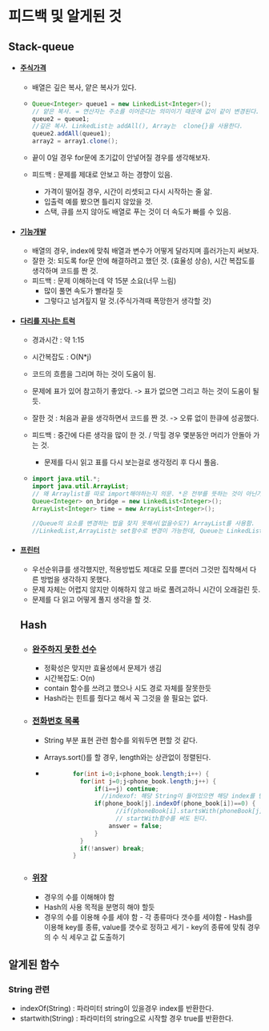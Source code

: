 # 피드백 및 알게된 것

## Stack-queue 

- #### [주식가격](https://programmers.co.kr/learn/courses/30/lessons/42584)

  - 배열은 깊은 복사, 얕은 복사가 있다. 

  - ```java
    Queue<Integer> queue1 = new LinkedList<Integer>();
    // 얕은 복사. = 연산자는 주소를 이어준다는 의미이기 때문에 값이 같이 변경된다.
    queue2 = queue1;  
    //깊은 복사. LinkedList는 addAll(), Array는  clone{}을 사용한다.
    queue2.addAll(queue1);
    array2 = array1.clone();
    ```

  - 끝이 0일 경우 for문에 초기값이 안넣어질 경우를 생각해보자.

  - 피드백 : 문제를 제대로 안보고 하는 경향이 있음.
  
    - 가격이 떨어질 경우, 시간이 리셋되고 다시 시작하는 줄 앎.
    - 입출력 예를 봤으면 틀리지 않았을 것.
    - 스택, 큐를 쓰지 않아도 배열로 푸는 것이 더 속도가 빠를 수 있음.
  
- #### [기능개발](https://programmers.co.kr/learn/courses/30/lessons/42586)

  - 배열의 경우, index에 맞춰 배열과 변수가 어떻게 달라지며 흘러가는지 써보자.
  - 잘한 것: 되도록 for문 안에 해결하려고 했던 것. (효율성 상승), 시간 복잡도를 생각하며 코드를 짠 것.
  - 피드백 : 문제 이해하는데 약 15분 소요(너무 느림)
    - 많이 풀면 속도가 빨라질 듯
    - 그렇다고 넘겨짚지 말 것.(주식가격때 폭망한거 생각할 것)
  
- #### [다리를 지나는 트럭](https://programmers.co.kr/learn/courses/30/lessons/42583) 

  - 경과시간 : 약 1:15

  - 시간복잡도 : O(N*j)

  - 코드의 흐름을 그리며 하는 것이 도움이 됨.

  - 문제에 표가 있어 참고하기 좋았다. -> 표가 없으면 그리고 하는 것이 도움이 될 듯.

  - 잘한 것 : 처음과 끝을 생각하면서 코드를 짠 것. -> 오류 없이 한큐에 성공했다.

  - 피드백 : 중간에 다른 생각을 많이 한 것. / 막힐 경우 몇분동안 머리가 안돌아 가는 것.

    - 문제를 다시 읽고 표를 다시 보는걸로 생각정리 후 다시 풀음.

  - ```java
    import java.util.*;
    import java.util.ArrayList;
    // 왜 Arraylist를 따로 import해야하는지 의문. *은 전부를 뜻하는 것이 아닌가?
    Queue<Integer> on_bridge = new LinkedList<Integer>();
    ArrayList<Integer> time = new ArrayList<Integer>();
    
    //Queue의 요소를 변경하는 법을 찾지 못해서(없을수도?) ArrayList를 사용함.
    //LinkedList,ArrayList는 set함수로 변경이 가능한데, Queue는 LinkedList로 초기화를 하는데도 set함수가 없는걸로 보니 변경을 못하는 것 같다.
    ```

- #### [프린터](https://programmers.co.kr/learn/courses/30/lessons/42587)

  - 우선순위큐를 생각했지만, 적용방법도 제대로 모를 뿐더러 그것만 집착해서 다른 방법을 생각하지 못했다. 
  - 문제 자체는 어렵지 않지만 이해하지 않고 바로 풀려고하니 시간이 오래걸린 듯.
  - 문제를 다 읽고 어떻게 풀지 생각을 할 것.

  ## Hash

  - ### [완주하지 못한 선수](https://programmers.co.kr/learn/courses/30/lessons/42576)
    
    - 정확성은 맞지만 효율성에서 문제가 생김
    - 시간복잡도: O(n)
    - contain 함수를 쓰려고 했으나 시도 경로 자체를 잘못한듯
    - Hash라는 힌트를 줬다고 해서 꼭 그것을 쓸 필요는 없다.
    
  - ### [전화번호 목록](https://programmers.co.kr/learn/courses/30/lessons/42577)

    - String 부분 표현 관련 함수를 외워두면 편할 것 같다.
    - Arrays.sort()를 할 경우, length와는 상관없이 정렬된다. 

    - ```java
              for(int i=0;i<phone_book.length;i++) {
              	for(int j=0;j<phone_book.length;j++) {
              		if(i==j) continue;
                      //indexof: 해당 String이 들어있으면 해당 index를 반환한다.
              		if(phone_book[j].indexOf(phone_book[i])==0) {
                          //if(phoneBook[i].startsWith(phoneBook[j])) {return false;}
                          // startWith함수를 써도 된다.
              			answer = false;
              		}
              	}
              	if(!answer) break;
              }
      ```
    
  - ### [위장](https://programmers.co.kr/learn/courses/30/lessons/42578)
  
    - 경우의 수를 이해해야 함
    - Hash의 사용 목적을 분명히 해야 할듯
    - 경우의 수를 이용해 수를 세야 함 - 각 종류마다 갯수를 세야함 - Hash를 이용해 key를 종류, value를 갯수로 정하고 세기 - key의 종류에 맞춰 경우의 수 식 세우고 값 도출하기


## 알게된 함수

### String 관련

- indexOf(String) : 파라미터 string이 있을경우 index를 반환한다.
- startwith(String) : 파라미터의 string으로 시작할 경우 true를 반환한다.

